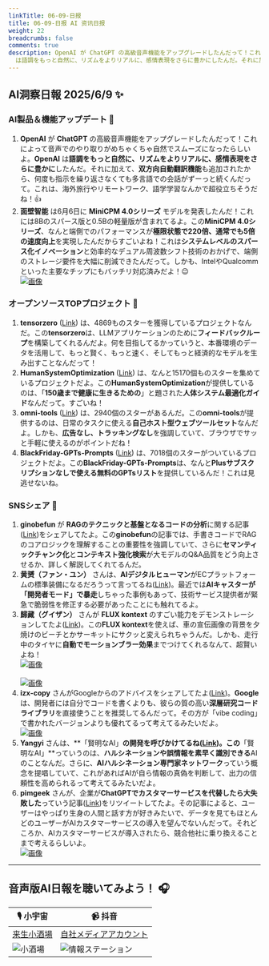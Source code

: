 ```yaml
---
linkTitle: 06-09-日报
title: 06-09-日报 AI 资讯日报
weight: 22
breadcrumbs: false
comments: true
description: OpenAI が ChatGPT の高級音声機能をアップグレードしたんだって！これによって音声でのやり取りがめちゃくちゃ自然でスムーズになったらしいよ。OpenAI
  は語調をもっと自然に、リズムをよりリアルに、感情表現をさらに豊かにしたんだ。それに加えて、双方向自動翻訳機能も追加されたから、何度も指示を繰り返さな.
---
```

## AI洞察日報 2025/6/9 ✨

### **AI製品＆機能アップデート** 🚀
1. **OpenAI** が **ChatGPT** の高級音声機能をアップグレードしたんだって！これによって音声でのやり取りがめちゃくちゃ自然でスムーズになったらしいよ。**OpenAI** は**語調をもっと自然に、リズムをよりリアルに、感情表現をさらに豊かに**したんだ。それに加えて、**双方向自動翻訳機能**も追加されたから、何度も指示を繰り返さなくても多言語での会話がずーっと続くんだって。これは、海外旅行やリモートワーク、語学学習なんかで超役立ちそうだね！👍
2. **面壁智能** は6月6日に **MiniCPM 4.0シリーズ** モデルを発表したんだ！これには8Bのスパース版と0.5Bの軽量版が含まれてるよ。この**MiniCPM 4.0シリーズ**、なんと端側でのパフォーマンスが**極限状態で220倍、通常でも5倍の速度向上**を実現したんだからすごいよね！これは**システムレベルのスパース化イノベーション**と効率的なデュアル周波数シフト技術のおかげで、端側のストレージ要件を大幅に削減できたんだって。しかも、IntelやQualcommといった主要なチップにもバッチリ対応済みだよ！😉
 <br/> [![画像](https://cdn.jsdmirror.com/gh/justlovemaki/imagehub@main/images/2025/07/news_01k024w86ces9bhbechp07pdn2.avif)](https://cdn.jsdmirror.com/gh/justlovemaki/imagehub@main/images/2025/07/news_01k024w86ces9bhbechp07pdn2.avif) <br/>

### **オープンソースTOPプロジェクト** 🌟
1. **tensorzero** ([Link](https://github.com/tensorzero/tensorzero)) は、4869ものスターを獲得しているプロジェクトなんだ。この**tensorzero**は、LLMアプリケーションのために**フィードバックループ**を構築してくれるんだよ。何を目指してるかっていうと、本番環境のデータを活用して、もっと賢く、もっと速く、そしてもっと経済的なモデルを生み出すことなんだって！
2. **HumanSystemOptimization** ([Link](https://github.com/zijie0/HumanSystemOptimization)) は、なんと15170個ものスターを集めているプロジェクトだよ。この**HumanSystemOptimization**が提供しているのは、「**150歳まで健康に生きるための**」と題された**人体システム最適化ガイド**なんだって。すごいね！
3. **omni-tools** ([Link](https://github.com/iib0011/omni-tools)) は、2940個のスターがあるんだ。この**omni-tools**が提供するのは、日常のタスクに使える**自己ホスト型ウェブツールセット**なんだよ。しかも、**広告なし、トラッキングなし**を強調していて、ブラウザでサッと手軽に使えるのがポイントだね！
4. **BlackFriday-GPTs-Prompts** ([Link](https://github.com/friuns2/BlackFriday-GPTs-Prompts)) は、7018個のスターがついているプロジェクトだよ。この**BlackFriday-GPTs-Prompts**は、なんと**Plusサブスクリプションなしで使える無料のGPTsリスト**を提供しているんだ！これは見逃せないね。

### **SNSシェア** 💬
1. **ginobefun** が **RAGのテクニックと基盤となるコードの分析**に関する記事([Link](https://x.com/hongming731/status/1931695593300295887))をシェアしてたよ。この**ginobefun**の記事では、手書きコードでRAGのコアロジックを理解することの重要性を強調していて、さらに**セマンティックチャンク化**と**コンテキスト強化検索**が大モデルのQ&A品質をどう向上させるか、詳しく解説してくれてるんだ。
2. **黄赟（ファン・ユン）** さんは、**AIデジタルヒューマン**がECプラットフォームの標準装備になるだろうって言ってるね([Link](https://x.com/huangyun_122/status/1931651642912575799))。最近では**AIキャスターが「開発者モード」で暴走**しちゃった事例もあって、技術サービス提供者が緊急で脆弱性を修正する必要があったことにも触れてるよ。
3. **歸藏（グイザン）** さんが **FLUX kontext** のすごい能力をデモンストレーションしてたよ([Link](https://m.okjike.com/originalPosts/684554a3f2a4a64de9113b05))。この**FLUX kontext**を使えば、車の宣伝画像の背景を夕焼けのビーチとかサーキットにサクッと変えられちゃうんだ。しかも、走行中のタイヤに**自動でモーションブラー効果**までつけてくれるなんて、超賢いよね！
 <br/> [![画像](https://cdnv2.ruguoapp.com/FgYlujbzq6TyHy_7vk80onRQz2s0v3.png)](https://cdnv2.ruguoapp.com/FgYlujbzq6TyHy_7vk80onRQz2s0v3.png) <br/>
 <br/> [![画像](https://cdnv2.ruguoapp.com/FrlMso4Vw3AJ0TMEhauKTM1KJSv3.png)](https://cdnv2.ruguoapp.com/FrlMso4Vw3AJ0TMEhauKTM1KJSv3.png) <br/>
4. **izx-copy** さんがGoogleからのアドバイスをシェアしてたよ([Link](https://m.okjike.com/originalPosts/684547c3380c5253de2afdb8))。**Google**は、開発者には自分でコードを書くよりも、彼らの質の高い**深層研究コードライブラリ**を直接使うことを推奨してるんだって。その方が「vibe coding」で書かれたバージョンよりも優れてるって考えてるみたいだよ。
 <br/> [![画像](https://cdnv2.ruguoapp.com/Fq5xvk7MirT9ygZ10T5hIx3lWRlvv3.jpg)](https://cdnv2.ruguoapp.com/Fq5xvk7MirT9ygZ10T5hIx3lWRlvv3.jpg) <br/>
5. **Yangyi** さんは、**「賢明なAI」**の開発を呼びかけてるね([Link](https://x.com/Yangyixxxx/status/1931568827126743513))。この**「賢明なAI」**っていうのは、**ハルシネーションや誤情報を素早く識別できる**AIのことなんだ。さらに、**AIハルシネーション専門家ネットワーク**っていう概念を提唱していて、これがあればAIが自ら情報の真偽を判断して、出力の信頼性を高められるって考えてるみたいだよ。
6. **pimgeek** さんが、企業が**ChatGPTでカスタマーサービスを代替したら大失敗した**っていう記事([Link](https://mp.weixin.qq.com/s/68NngKn3nhZEziLkRvBcTg))をリツイートしてたよ。その記事によると、ユーザーはやっぱり生身の人間と話す方が好きみたいで、データを見てもほとんどのユーザーがAIカスタマーサービスの導入を望んでないんだって。それどころか、AIカスタマーサービスが導入されたら、競合他社に乗り換えることまで考えるらしいよ。
 <br/> [![画像](https://cdn.jsdmirror.com/gh/justlovemaki/imagehub@main/images/2025/07/news_01k024wctsfbwvabg0actd4w2e.avif)](https://cdn.jsdmirror.com/gh/justlovemaki/imagehub@main/images/2025/07/news_01k024wctsfbwvabg0actd4w2e.avif) <br/>

---

## **音声版AI日報を聴いてみよう！** 🎧

| 🎙️ **小宇宙** | 📹 **抖音** |
| --- | --- |
| [来生小酒場](https://www.xiaoyuzhoufm.com/podcast/683c62b7c1ca9cf575a5030e)  |   [自社メディアアカウント](https://www.douyin.com/user/MS4wLjABAAAAwpwqPQlu38sO38VyWgw9ZjDEnN4bMR5j8x111UxpseHR9DpB6-CveI5KRXOWuFwG)|
| ![小酒場](https://cdn.jsdmirror.com/gh/justlovemaki/imagehub@main/logo/f959f7984e9163fc50d3941d79a7f262.md.png) | ![情報ステーション](https://cdn.jsdmirror.com/gh/justlovemaki/imagehub@main/logo/7fc30805eeb831e1e2baa3a240683ca3.md.png) |